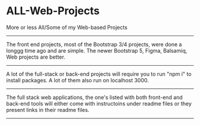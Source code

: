 # ALL-Web-Projects
More or less All/Some of my Web-based Projects


------------------------------------------------

The front end projects, most of the Bootstrap 3/4 projects, were done a longgg time ago and are simple. The newer Bootstrap 5, Figma, Balsamiq, Web projects are better.


------------------------------------------------

A lot of the full-stack or back-end projects will require you to run "npm i" to install packages. A lot of them also run on localhost 3000.

------------------------------------------------

The full stack web applications, the one's listed with both front-end and back-end tools will either come with instructoins under readme files or they present links in their readme files.

------------------------------------------------
